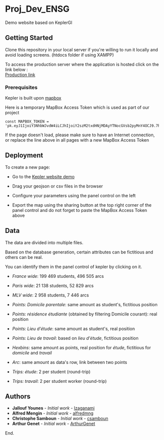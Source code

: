 # Proj_Dev_ENSG

Demo website based on KeplerGl

## Getting Started

Clone this repository in your local server if you're willing to run it locally and avoid loading screens. (htdocs folder if using XAMPP)

To access the production server where the application is hosted click on the link below :                                         
[Production link](https://mapflow.herokuapp.com/)

### Prerequisites
Kepler is built upon [mapbox](https://www.mapbox.com/)

Here is a temporary MapBox Access Token which is used as part of our project
```
const MAPBOX_TOKEN = 'pk.eyJ1IjoiY3NhbWJvdW4iLCJhIjoiY2szM2txdHNjMDAyYTNocGVsb2pyMnY4OCJ9.7hHziezMIxIKxesfL3j_Yw';
```
If the page doesn't load, please make sure to have an Internet connection, or replace the line above in all pages with a new MapBox Access Token

## Deployment

To create a new page:

* Go to the [Kepler website demo](https://kepler.gl/demo)

* Drag your geojson or csv files in the browser

* Configure your parameters using the panel control on the left

* Export the map using the sharing button at the top right corner of the panel control and do not forget to paste the MapBox Access Token above

## Data

The data are divided into multiple files. 

Based on the database generation, certain attributes can be fictitious and others can be real. 

You can identify them in the panel control of kepler by clicking on it.

* *France wide*:  199 469 students, 496 505 arcs

* *Paris wide*: 21 138 students, 52 829 arcs

* *MLV wide*: 2 958 students, 7 446 arcs

* *Points: Domicile parentale*: same amount as student's, fictitious position

* *Points: résidence étudiante* (obtained by filtering Domicile courant): real position

* *Points: Lieu d'étude*: same amount as student's, real position

* *Points: Lieu de travail*: based on *lieu d'étude*, fictitious position

* *Hexbins*: same amount as points, real position for *étude*, fictitious for *domicile* and *travail*

* *Arc*: same amount as data's row, link between two points

* *Trips: étude*: 2 per student (round-trip)

* *Trips: travail*: 2 per student worker (round-trip)



## Authors

* **Jallouf Younes** - *Initial work* - [Izaganami](https://github.com/izaganami)
* **Alfred Mengin** - *Initial work* - [alfredmng](https://github.com/alfredmng)
* **Christophe Samboun** - *Initial work* - [csamboun](https://github.com/csamboun)
* **Arthur Genet** - *Initial work* - [ArthurGenet](https://github.com/ArthurGenet)






End.
